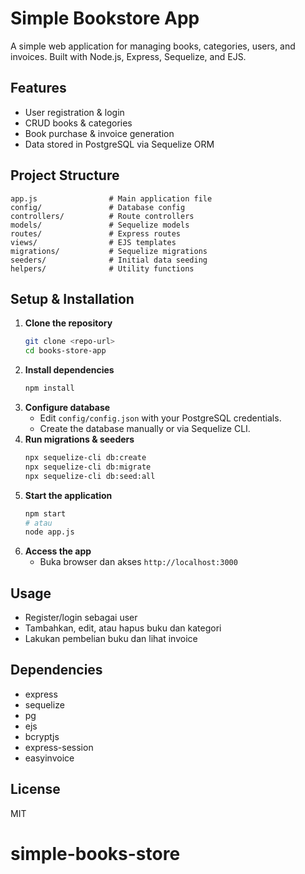 # Simple Bookstore App

A simple web application for managing books, categories, users, and invoices. Built with Node.js, Express, Sequelize, and EJS.

## Features

- User registration & login
- CRUD books & categories
- Book purchase & invoice generation
- Data stored in PostgreSQL via Sequelize ORM

## Project Structure

```
app.js                # Main application file
config/               # Database config
controllers/          # Route controllers
models/               # Sequelize models
routes/               # Express routes
views/                # EJS templates
migrations/           # Sequelize migrations
seeders/              # Initial data seeding
helpers/              # Utility functions
```

## Setup & Installation

1. **Clone the repository**
   ```bash
   git clone <repo-url>
   cd books-store-app
   ```
2. **Install dependencies**
   ```bash
   npm install
   ```
3. **Configure database**
   - Edit `config/config.json` with your PostgreSQL credentials.
   - Create the database manually or via Sequelize CLI.
4. **Run migrations & seeders**
   ```bash
   npx sequelize-cli db:create
   npx sequelize-cli db:migrate
   npx sequelize-cli db:seed:all
   ```
5. **Start the application**
   ```bash
   npm start
   # atau
   node app.js
   ```
6. **Access the app**
   - Buka browser dan akses `http://localhost:3000`

## Usage

- Register/login sebagai user
- Tambahkan, edit, atau hapus buku dan kategori
- Lakukan pembelian buku dan lihat invoice

## Dependencies

- express
- sequelize
- pg
- ejs
- bcryptjs
- express-session
- easyinvoice

## License

MIT

# simple-books-store
